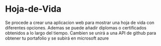 # Hoja-de-Vida
Se procede a crear una aplicacion web para mostrar una hoja de vida con diferentes opciones. Ademas se puede añadir diplomas o certificados obtenidos a lo largo del tiempo. Cambien se unirá a una API de github para obtener tu portafolio y se subirá en microsoft azure
